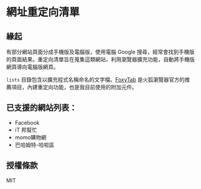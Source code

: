 # 網址重定向清單

## 緣起

有部分網站頁面分成手機版及電腦版，使用電腦 Google 搜尋，經常會找到手機版的頁面結果。重定向清單旨在蒐集這類網站，利用瀏覽器擴充功能，自動將手機版網頁導向電腦版網頁。

`lists` 目錄包含以擴充程式名稱命名的文字檔。[FoxyTab](https://addons.mozilla.org/zh-TW/firefox/addon/foxytab/) 是火狐瀏覽器官方的推薦項目，內建重定向功能，也是我目前使用的附加元件。

## 已支援的網站列表：

- Facebook
- iT 邦幫忙
- momo購物網
- 巴哈姆特-哈啦區

## 授權條款

MIT
